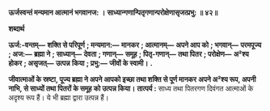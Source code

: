 **ऊर्जस्वन्तं मन्यमान आत्मानं भगवानज: ।** **साध्यान्गणान्पितृगणान्परोक्षेणासृजत्प्रभु: ॥ ४२॥** 

**शब्दार्थ** 

**ऊर्ज:-वन्तम्—** **शक्ति से परिपूर्ण** **; मन्यमान:—** **मानकर** **; आत्मानम्—** **अपने आप को** **; भगवान्—** **परमपूज्य** **; अज:—** **ब्रह्मा ने** **; साध्यान्—** **देवता** **; गणान्—** **समूह** **; पितृ-गणान्—** **तथा पितर** **; परोक्षेण—** **अ²श्य होकर** **; असृजत्—** **उत्पन्न** **किया** **; प्रभु:—** **जीवों के स्वामी।** **.** 

**जीवात्माओं के स्रष्टा, पूज्य ब्रह्मा ने अपने आपको इच्छा तथा शक्ति से पूर्ण मानकर** **अपने अ²श्य रूप, अपनी नाभि, से साध्यों तथा पितरों के समूह को उत्पन्न किया।** **तात्पर्य :** साध्य तथा पितरगण दिवंगत आत्माओं के अदृश्य रूप हैं। ये भी ब्रह्मा द्वारा उत्पन्न हैं।  